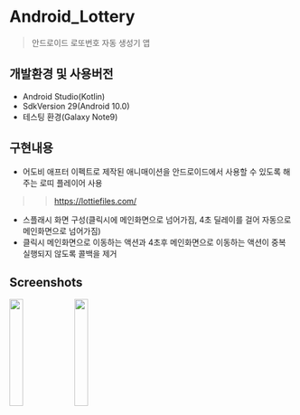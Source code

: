 # Android_Lottery
> 안드로이드 로또번호 자동 생성기 앱

## 개발환경 및 사용버전
- Android Studio(Kotlin)
- SdkVersion 29(Android 10.0)
- 테스팅 환경(Galaxy Note9)

## 구현내용   
- 어도비 애프터 이펙트로 제작된 애니매이션을 안드로이드에서 사용할 수 있도록 해주는 로띠 플레이어 사용
>> https://lottiefiles.com/
- 스플래시 화면 구성(클릭시에 메인화면으로 넘어가짐, 4초 딜레이를 걸어 자동으로 메인화면으로 넘어가짐)
- 클릭시 메인화면으로 이동하는 액션과 4초후 메인화면으로 이동하는 액션이 중복 실행되지 않도록 콜백을 제거 

## Screenshots
<img src="https://user-images.githubusercontent.com/76413580/111862981-082cf680-899c-11eb-9bb7-50491c3391b6.gif" width="22%"></image>
<img src="https://user-images.githubusercontent.com/76413580/111862984-09f6ba00-899c-11eb-9419-e6068a7d9eda.gif" width="22%"></image>

